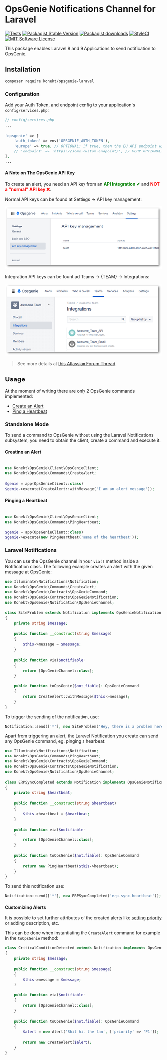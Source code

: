 # OpsGenie Notifications Channel for Laravel

[![Tests](https://img.shields.io/github/workflow/status/artkonekt/opsgenie-laravel/tests/master?style=flat-square)](https://github.com/artkonekt/opsgenie-laravel/actions?query=workflow%3Atests)
[![Packagist Stable Version](https://img.shields.io/packagist/v/konekt/opsgenie-laravel.svg?style=flat-square&label=stable)](https://packagist.org/packages/konekt/opsgenie-laravel)
[![Packagist downloads](https://img.shields.io/packagist/dt/konekt/opsgenie-laravel.svg?style=flat-square)](https://packagist.org/packages/konekt/opsgenie-laravel)
[![StyleCI](https://styleci.io/repos/389939873/shield?branch=master)](https://styleci.io/repos/389939873)
[![MIT Software License](https://img.shields.io/badge/license-MIT-blue.svg?style=flat-square)](LICENSE.md)

This package enables Laravel 8 and 9 Applications to send notification to OpsGenie.

## Installation

```bash
composer require konekt/opsgenie-laravel
```

### Configuration

Add your Auth Token, and endpoint config to your application's `config/services.php`:

```php
// config/services.php
...

'opsgenie' => [
    'auth_token' => env('OPSGENIE_AUTH_TOKEN'),
    'europe' => true, // OPTIONAL: if true, then the EU API endpoint will be used
    // 'endpoint' => 'https://some.custom.endpoint/', // VERY OPTIONAL: in case you use a non-official endpoint
],
...
```

#### A Note on The OpsGenie API Key

To create an alert, you need an API key from an
<span style="color:green">**API Integration ✔**</span> and
<span style="color:red">**NOT a "normal" API key ❌**</span>.

Normal API keys can be found at Settings -> API key management:

![normal_api_key.png](doc/normal_api_key.png)

Integration API keys can be fount ad Teams -> {TEAM} -> Integrations:

![integration_api_key.png](doc/integration_api_key.png)

> See more details at [this Atlassian Forum Thread](https://community.atlassian.com/t5/Opsgenie-questions/API-authentication-for-create-alerts/qaq-p/1477556#M773)

## Usage

At the moment of writing there are only 2 OpsGenie commands implemented:

- [Create an Alert](https://docs.opsgenie.com/docs/alert-api#create-alert)
- [Ping a Heartbeat](https://docs.opsgenie.com/docs/heartbeat-api#ping-heartbeat-request)

### Standalone Mode

To send a command to OpsGenie without using the Laravel Notifications
subsystem, you need to obtain the client, create a command and execute
it.

#### Creating an Alert

```php

use Konekt\OpsGenie\Client\OpsGenieClient;
use Konekt\OpsGenie\Commands\CreateAlert;

$genie = app(OpsGenieClient::class);
$genie->execute(CreateAlert::withMessage('I am an alert message'));
```

#### Pinging a Heartbeat

```php

use Konekt\OpsGenie\Client\OpsGenieClient;
use Konekt\OpsGenie\Commands\PingHeartbeat;

$genie = app(OpsGenieClient::class);
$genie->execute(new PingHeartbeat('name of the heartbeat'));
```

### Laravel Notifications

You can use the OpsGenie channel in your `via()` method inside a
Notification class. The following example creates an alert with the
given message at OpsGenie:

```php
use Illuminate\Notifications\Notification;
use Konekt\OpsGenie\Commands\CreateAlert;
use Konekt\OpsGenie\Contracts\OpsGenieCommand;
use Konekt\OpsGenie\Contracts\OpsGenieNotification;
use Konekt\OpsGenie\Notification\OpsGenieChannel;

class SiteProblem extends Notification implements OpsGenieNotification
{
    private string $message;

    public function __construct(string $message)
    {
        $this->message = $message;
    }

    public function via($notifiable)
    {
        return [OpsGenieChannel::class];
    }

    public function toOpsGenie($notifiable): OpsGenieCommand
    {
        return CreateAlert::withMessage($this->message);
    }
}
```

To trigger the sending of the notification, use:

```php
Notification::send(['*'], new SiteProblem('Hey, there is a problem here'));
```

Apart from triggering an alert, the Laravel Notification you create can
send any OpsGenie command, eg. pinging a hearbeat:

```php
use Illuminate\Notifications\Notification;
use Konekt\OpsGenie\Commands\PingHeartbeat;
use Konekt\OpsGenie\Contracts\OpsGenieCommand;
use Konekt\OpsGenie\Contracts\OpsGenieNotification;
use Konekt\OpsGenie\Notification\OpsGenieChannel;

class ERPSyncCompleted extends Notification implements OpsGenieNotification
{
    private string $heartbeat;

    public function __construct(string $heartbeat)
    {
        $this->heartbeat = $heartbeat;
    }

    public function via($notifiable)
    {
        return [OpsGenieChannel::class];
    }

    public function toOpsGenie($notifiable): OpsGenieCommand
    {
        return new PingHeartbeat($this->heartbeat);
    }
}
```

To send this notification use:

```php
Notification::send(['*'], new ERPSyncCompleted('erp-sync-heartbeat'));
```

#### Customizing Alerts

It is possible to set further attributes of the created alerts like
[setting priority](https://support.atlassian.com/opsgenie/docs/what-is-the-priority-level-of-integration/)
or adding description, etc.

This can be done when instantiating the `CreateAlert` command for
example in the `toOpsGenie` method:

```php
class CriticalConditionDetected extends Notification implements OpsGenieNotification
{
    private string $message;

    public function __construct(string $message)
    {
        $this->message = $message;
    }

    public function via($notifiable)
    {
        return [OpsGenieChannel::class];
    }

    public function toOpsGenie($notifiable): OpsGenieCommand
    {
        $alert = new Alert('Shit hit the fan', ['priority' => 'P1']);
        
        return new CreateAlert($alert);
    }
}
```
